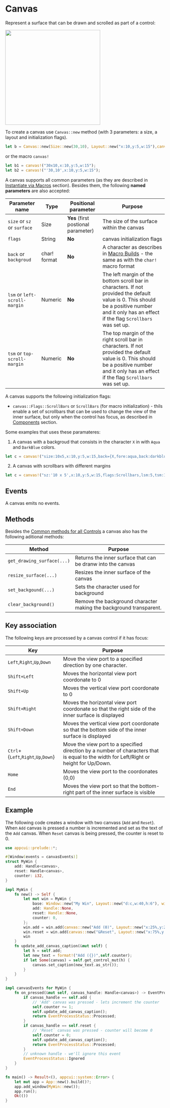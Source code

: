 # Canvas

Represent a surface that can be drawn and scrolled as part of a control:

<img src="img/control.png" width=300/>

To create a canvas use `Canvas::new` method (with 3 parameters: a size, a layout and initialization flags).
```rs
let b = Canvas::new(Size::new(30,10), Layout::new("x:10,y:5,w:15"),canvas::Flags::None);
```
or the macro `canvas!`
```rs
let b1 = canvas!("30x10,x:10,y:5,w:15");
let b2 = canvas!("'30,10',x:10,y:5,w:15");
```

A canvas supports all common parameters (as they are described in [Instantiate via Macros](../instantiate_via_macros.md) section). Besides them, the following **named parameters** are also accepted:

| Parameter name                | Type         | Positional parameter                | Purpose                                                                                                                                                                                         |
| ----------------------------- | ------------ | ----------------------------------- | ----------------------------------------------------------------------------------------------------------------------------------------------------------------------------------------------- |
| `size` or `sz` or `surface`   | Size         | **Yes** (first postional parameter) | The size of the surface within the canvas                                                                                                                                                       |
| `flags`                       | String       | **No**                              | canvas initialization flags                                                                                                                                                                     |
| `back` or `backgroud`         | char! format | **No**                              | A character as describes in [Macro Builds](../../chapter-2/screen.md#macro-builds) - the same as with the  `char!` macro format                                                                 |
| `lsm` or `left-scroll-margin` | Numeric      | **No**                              | The left margin of the bottom scroll bar in characters. If not provided the default value is 0. This should be a positive number and it only has an effect if the flag `Scrollbars` was set up. |
| `tsm` or `top-scroll-margin`  | Numeric      | **No**                              | The top margin of the right scroll bar in characters. If not provided the default value is 0. This should be a positive number and it only has an effect if the flag `Scrollbars` was set up.   |

A canvas supports the following initialization flags:
* `canvas::Flags::ScrollBars` or `ScrollBars` (for macro initialization) - thils enable a set of scrollbars that can be used to change the view of the inner surface, but only when the control has focus, as described in [Components](../components.md) section.

Some examples that uses these paramateres:
1. A canvas with a backgroud that consists in the character `X` in with `Aqua` and `DarkBlue` colors.
```rs
let c = canvas!("size:10x5,x:10,y:5,w:15,back={X,fore:aqua,back:darkblue}");
```
2. A canvas with scrollbars with different margins
```rs
let c = canvas!("sz:'10 x 5',x:10,y:5,w:15,flags:Scrollbars,lsm:5,tsm:1");
```

## Events
A canvas emits no events.

## Methods

Besides the [Common methods for all Controls](../common_methods.md) a canvas also has the following aditional methods:

| Method                     | Purpose                                                            |
| -------------------------- | ------------------------------------------------------------------ |
| `get_drawing_surface(...)` | Returns the inner surface that can be dranw into the canvas        |
| `resize_surface(...)`      | Resizes the inner surface of the canvas                            |
| `set_backgound(...)`       | Sets the character used for background                             |
| `clear_background()`       | Remove the background character making the background transparent. |

## Key association

The following keys are processed by a canvas control if it has focus:

| Key                                 | Purpose                                                                                                                                |
| ----------------------------------- | -------------------------------------------------------------------------------------------------------------------------------------- |
| `Left`,`Right`,`Up`,`Down`          | Move the view port to a specified direction by one character.                                                                          |
| `Shift+Left`                        | Moves the horizontal view port coordonate to 0                                                                                         |
| `Shift+Up`                          | Moves the vertical view port coordonate to 0                                                                                           |
| `Shift+Right`                       | Moves the horizontal view port coordonate so that the right side of the inner surface is displayed                                     |
| `Shift+Down`                        | Moves the vertical view port coordonate so that the bottom side of the inner surface is displayed                                      |
| `Ctrl`+{`Left`,`Right`,`Up`,`Down`} | Move the view port to a specified direction by a number of characters that is equal to the width for Left/Right or height for Up/Down. |
| `Home`                              | Moves the view port to the coordonates (0,0)                                                                                           |
| `End`                               | Moves the view port so that the bottom-right part of the inner surface is visible                                                      |

## Example

The following code creates a window with two canvass (`Add` and `Reset`). When `Add` canvas is pressed a number is incremented and set as the text of the `Add` canvas. When `Reset` canvas is being pressed, the counter is reset to 0.

```rs
use appcui::prelude::*;

#[Window(events = canvasEvents)]
struct MyWin {
    add: Handle<canvas>,
    reset: Handle<canvas>,
    counter: i32,
}

impl MyWin {
    fn new() -> Self {
        let mut win = MyWin {
            base: Window::new("My Win", Layout::new("d:c,w:40,h:6"), window::Flags::None),
            add: Handle::None,
            reset: Handle::None,
            counter: 0,
        };
        win.add = win.add(canvas::new("Add (0)", Layout::new("x:25%,y:2,w:13,a:c"), canvas::Type::Normal));
        win.reset = win.add(canvas::new("&Reset", Layout::new("x:75%,y:2,w:13,a:c",), canvas::Type::Normal));
        win
    }
    fn update_add_canvas_caption(&mut self) {
        let h = self.add;
        let new_text = format!("Add ({})",self.counter);
        if let Some(canvas) = self.get_control_mut(h) {
            canvas.set_caption(new_text.as_str());
        }
    }
}

impl canvasEvents for MyWin {
    fn on_pressed(&mut self, canvas_handle: Handle<canvas>) -> EventProcessStatus {
        if canvas_handle == self.add {
            // 'Add' canvas was pressed - lets increment the counter
            self.counter += 1;
            self.update_add_canvas_caption();
            return EventProcessStatus::Processed;
        }
        if canvas_handle == self.reset {
            // 'Reset` canvas was pressed - counter will become 0
            self.counter = 0;
            self.update_add_canvas_caption();
            return EventProcessStatus::Processed;
        }
        // unknown handle - we'll ignore this event
        EventProcessStatus::Ignored
    }
}

fn main() -> Result<(), appcui::system::Error> {
    let mut app = App::new().build()?;
    app.add_window(MyWin::new());
    app.run();
    Ok(())
}
```